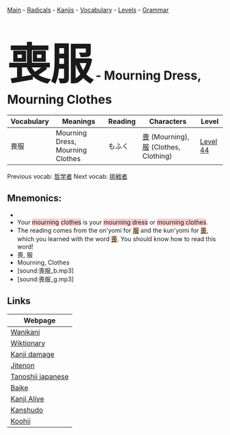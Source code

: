 <style> bigfont {font-size: 100px}</style>
[Main](../README.md) -
[Radicals](../radicals.md) -
[Kanjis](../kanjis.md) -
[Vocabulary](../vocabulary.md) -
[Levels](../levels.md) -
[Grammar](../grammar.md)
# <bigfont> 喪服</bigfont> - Mourning Dress, Mourning Clothes 

| Vocabulary | Meanings | Reading | Characters | Level |
| --- | --- | --- | --- | --- |
| 喪服 | Mourning Dress, Mourning Clothes | もふく |  [喪](../kanjis/喪.md) (Mourning), [服](../kanjis/服.md) (Clothes, Clothing) | [Level 44](../levels/wk_level44.md) |

Previous vocab: [哲学者](哲学者.md) Next vocab: [挑戦者](挑戦者.md) 

## Mnemonics:

* 
* Your <span style="background-color:#ffcccb"> mourning</span> <span style="background-color:#ffcccb"> clothes</span> is your <span style="background-color:#ffcccb"> mourning dress</span> or <span style="background-color:#ffcccb"> mourning clothes</span>.
* The reading comes from the on'yomi for <span style="background-color:#fed8b1"> [服](https://jisho.org/search/服)</span> and the kun'yomi for <span style="background-color:#fed8b1"> [喪](https://jisho.org/search/喪)</span>, which you learned with the word <span style="background-color:#fed8b1"> [喪](https://jisho.org/search/喪)</span>. You should know how to read this word!
* 喪, 服
* Mourning, Clothes
* [sound:喪服_b.mp3]
* [sound:喪服_g.mp3]


## Links 

| Webpage |
| --- |
| [Wanikani          ](https://www.wanikani.com/kanji/喪服) |
| [Wiktionary        ](https://en.wiktionary.org/wiki/喪服) |
| [Kanji damage      ](http://www.kanjidamage.com/kanji/search?utf8=✓&q=喪服) |
| [Jitenon           ](https://jitenon.com/kanji/喪服) |
| [Tanoshii japanese ](https://www.tanoshiijapanese.com/dictionary/kanji.cfm?k=喪服) |
| [Baike             ](https://baike.baidu.com/item/喪服) |
| [Kanji Alive       ](https://app.kanjialive.com/喪服) |
| [Kanshudo          ](https://www.kanshudo.com/searchmn?q=喪服) |
| [Koohii            ](https://kanji.koohii.com/study/kanji/喪服) |
